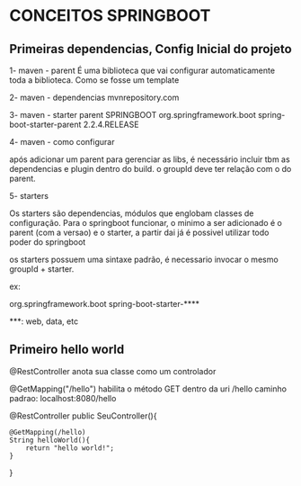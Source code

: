 
# CONCEITOS SPRINGBOOT #

## Primeiras dependencias, Config Inicial do projeto ##

1- maven - parent
É uma biblioteca que vai configurar automaticamente toda a biblioteca.
Como se fosse um template

2- maven - dependencias
mvnrepository.com 

3- maven - starter parent SPRINGBOOT
    <parent>
        <groupId>org.springframework.boot</groupId>
        <artifactId>spring-boot-starter-parent</artifactId>
        <version>2.2.4.RELEASE</version>
    </parent>

4- maven - como configurar

após adicionar um parent para gerenciar as libs, é necessário incluir tbm as dependencias e plugin dentro do build.
o groupId deve ter relação com o do parent.

5- starters

Os starters são dependencias, módulos que englobam classes de configuração.
Para o springboot funcionar, o minimo a ser adicionado é o parent (com a versao) e o starter,
a partir dai já é possivel utilizar todo poder do springboot

os starters possuem uma sintaxe padrão, é necessario invocar o mesmo groupId + starter.

ex: 

<groupId>org.springframework.boot</groupId>
<artifactId>spring-boot-starter-****</artifactId>

***: web, data, etc

## Primeiro hello world ##

@RestController anota sua classe como um controlador

@GetMapping("/hello") habilita o método GET dentro da uri /hello
caminho padrao: localhost:8080/hello


@RestController
public SeuController(){

    @GetMapping(/hello)
    String helloWorld(){
        return "hello world!";
    }
}

